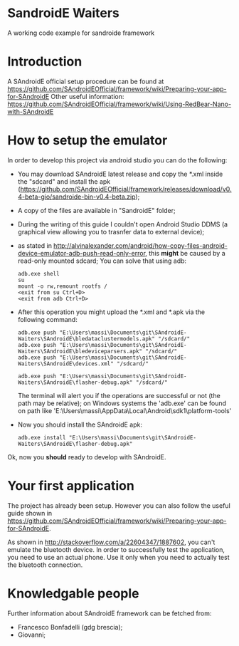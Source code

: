 SandroidE Waiters
=================

A working code example for sandroide framework

Introduction
============

A SAndroidE official setup procedure can be found at
https://github.com/SAndroidEOfficial/framework/wiki/Preparing-your-app-for-SAndroidE
Other useful information:
https://github.com/SAndroidEOfficial/framework/wiki/Using-RedBear-Nano-with-SAndroidE

How to setup the emulator
=========================

In order to develop this project via android studio you can do the following:

 -  You may download SAndroidE latest release and copy the *.xml inside the "sdcard" and install the apk
    (https://github.com/SAndroidEOfficial/framework/releases/download/v0.4-beta-gio/sandroide-bin-v0.4-beta.zip);
 -  A copy of the files are available in "SandroidE" folder;
 -  During the writing of this guide I couldn't open Android Studio DDMS (a graphical view allowing you to trasnfer data to external device);
 -  as stated in http://alvinalexander.com/android/how-copy-files-android-device-emulator-adb-push-read-only-error,
    this **might** be caused by a read-only mounted sdcard; You can solve that using adb:

        adb.exe shell
        su
        mount -o rw,remount rootfs /
        <exit from su Ctrl+D>
        <exit from adb Ctrl+D>

 -  After this operation you might upload the *.xml and *.apk via the following command:

        adb.exe push "E:\Users\massi\Documents\git\SAndroidE-Waiters\SAndroidE\bledataclustermodels.apk" "/sdcard/"
        adb.exe push "E:\Users\massi\Documents\git\SAndroidE-Waiters\SAndroidE\bledeviceparsers.apk" "/sdcard/"
        adb.exe push "E:\Users\massi\Documents\git\SAndroidE-Waiters\SAndroidE\devices.xml" "/sdcard/"

        adb.exe push "E:\Users\massi\Documents\git\SAndroidE-Waiters\SAndroidE\flasher-debug.apk" "/sdcard/"

    The terminal will alert you if the operations are successful or not (the path may be relative);
    on Windows systems the 'adb.exe' can be found on path like 'E:\Users\massi\AppData\Local\Android\sdk1\platform-tools'

 -  Now you should install the SAndroidE apk:

        adb.exe install "E:\Users\massi\Documents\git\SAndroidE-Waiters\SAndroidE\flasher-debug.apk"

Ok, now you **should** ready to develop with SAndroidE.

Your first application
======================

The project has already been setup. However you can also follow the useful guide shown in
https://github.com/SAndroidEOfficial/framework/wiki/Preparing-your-app-for-SAndroidE.

As shown in http://stackoverflow.com/a/22604347/1887602, you can't emulate the bluetooth device.
In order to successfully test the application, you need to use an actual phone. Use it only when you need to actually
test the bluetooth connection.

Knowledgable people
===================

Further information about SAndroidE framework can be fetched from:
 -  Francesco Bonfadelli (gdg brescia);
 -  Giovanni;
